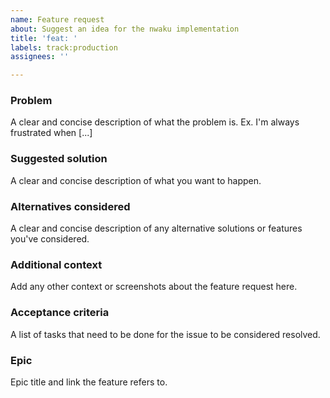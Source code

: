 ```yaml
---
name: Feature request
about: Suggest an idea for the nwaku implementation
title: 'feat: '
labels: track:production
assignees: ''

---
```


### Problem
A clear and concise description of what the problem is. Ex. I'm always frustrated when [...]

### Suggested solution
A clear and concise description of what you want to happen.

### Alternatives considered
A clear and concise description of any alternative solutions or features you've considered.

### Additional context
Add any other context or screenshots about the feature request here.

### Acceptance criteria
A list of tasks that need to be done for the issue to be considered resolved.

### Epic
Epic title and link the feature refers to.
